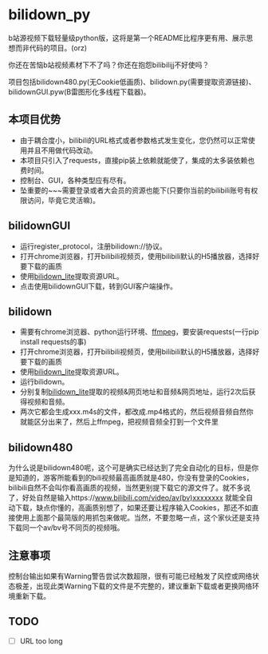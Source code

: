 # bilidown_py

b站源视频下载轻量级python版，这将是第一个README比程序更有用、展示思想而非代码的项目。(orz)

你还在苦恼b站视频素材下不了吗？你还在抱怨bilibilijj不好使吗？

项目包括bilidown480.py(无Cookie低画质)、bilidown.py(需要提取资源链接)、bilidownGUI.pyw(B雷图形化多线程下载器)。

## 本项目优势

- 由于耦合度小，bilibili的URL格式或者参数格式发生变化，您仍然可以正常使用并且不用做代码改动。
- 本项目只引入了requests，直接pip装上依赖就能使了，集成的太多装依赖也费时间。
- 控制台、GUI，各种类型应有尽有。
- 坠重要的~~~需要登录或者大会员的资源也能下(只要你当前的bilibili账号有权限访问，毕竟它灵活嘛)。

## bilidownGUI
- 运行register_protocol，注册bilidown://协议。
- 打开chrome浏览器，打开bilibili视频页，使用bilibili默认的H5播放器，选择好要下载的画质
- 使用[bilidown_lite](https://github.com/MNTMDEV/bilidown_lite)提取资源URL。
- 点击使用bilidownGUI下载，转到GUI客户端操作。

## bilidown

- 需要有chrome浏览器、python运行环境、[ffmpeg](http://ffmpeg.org/download.html)，要安装requests(一行pip install requests的事)
- 打开chrome浏览器，打开bilibili视频页，使用bilibili默认的H5播放器，选择好要下载的画质
- 使用[bilidown_lite](https://github.com/MNTMDEV/bilidown_lite)提取资源URL。
- 运行bilidown。
- 分别复制[bilidown_lite](https://github.com/MNTMDEV/bilidown_lite)提取的视频&网页地址和音频&网页地址，运行2次后获得视频和音频。
- 两次它都会生成xxx.m4s的文件，都改成.mp4格式的，然后视频音频自然你就能区分出来了，然后上ffmpeg，把视频音频全打到一个文件里

## bilidown480

为什么说是bilidown480呢，这个可是确实已经达到了完全自动化的目标，但是你是知道的，游客所能看到的bili视频最高画质就是480，你没有登录的Cookies，bilibili自然不会叫你看高画质的视频，当然更别提下载它的源文件了。就不多说了，好处自然是输入https://www.bilibili.com/video/av(bv)xxxxxxxx 就能全自动下载，缺点你懂的，高画质别想了，如果还要让程序输入Cookies，那还不如直接使用上面那个最简版的用抓包来做呢。当然，不要忽略一点，这个家伙还是支持下载同一个av/bv号不同页的视频哦。

## 注意事项

控制台输出如果有Warning警告尝试次数超限，很有可能已经触发了风控或网络状态极差，出现此类Warning下载的文件是不完整的，建议重新下载或者更换网络环境重新下载。

## TODO

- [ ] URL too long